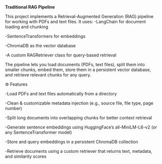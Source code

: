 **Traditional RAG Pipeline**

This project implements a Retrieval-Augmented Generation (RAG) pipeline for working with PDFs and text files. It uses:
-LangChain for document loading and chunking

-SentenceTransformers for embeddings

-ChromaDB as the vector database

-A custom RAGRetriever class for query-based retrieval

The pipeline lets you load documents (PDFs, text files), split them into smaller chunks, embed them, store them in a persistent vector database, and retrieve relevant chunks for any query.

⚙️ Features

-Load PDFs and text files automatically from a directory

-Clean & customizable metadata injection (e.g., source file, file type, page number)

-Split long documents into overlapping chunks for better context retrieval

-Generate sentence embeddings using HuggingFace’s all-MiniLM-L6-v2 (or any SentenceTransformer model)

-Store and query embeddings in a persistent ChromaDB collection

-Retrieve documents using a custom retriever that returns text, metadata, and similarity scores

